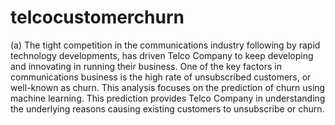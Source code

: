 # telcocustomerchurn
(a)	The tight competition in the communications industry following by rapid technology developments, has driven Telco Company to keep developing and innovating in running their business. One of the key factors in communications business is the high rate of unsubscribed customers, or well-known as churn. This analysis focuses on the prediction of churn using machine learning. This prediction provides Telco Company in understanding the underlying reasons causing existing customers to unsubscribe or churn.
